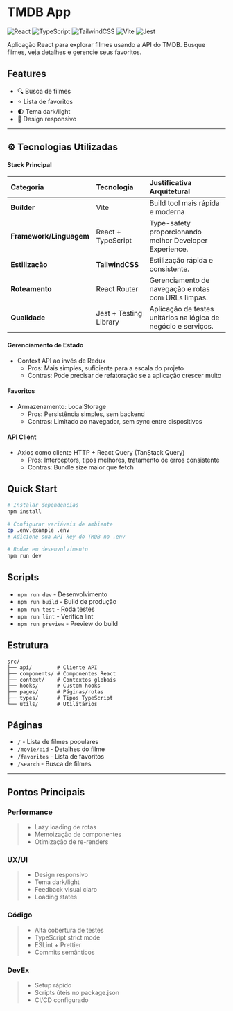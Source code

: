 # TMDB App

![React](https://img.shields.io/badge/React-20232A?style=for-the-badge&logo=react&logoColor=61DAFB)
![TypeScript](https://img.shields.io/badge/TypeScript-007ACC?style=for-the-badge&logo=typescript&logoColor=white)
![TailwindCSS](https://img.shields.io/badge/Tailwind_CSS-38B2AC?style=for-the-badge&logo=tailwind-css&logoColor=white)
![Vite](https://img.shields.io/badge/Vite-B73BFE?style=for-the-badge&logo=vite&logoColor=FFD62E)
![Jest](https://img.shields.io/badge/Jest-C21325?style=for-the-badge&logo=jest&logoColor=white)

Aplicação React para explorar filmes usando a API do TMDB. Busque filmes, veja detalhes e gerencie seus favoritos.

## Features

- 🔍 Busca de filmes
- ⭐ Lista de favoritos
- 🌓 Tema dark/light
- 📱 Design responsivo

---

## ⚙️ Tecnologias Utilizadas

#### Stack Principal

| Categoria | Tecnologia | Justificativa Arquitetural |
| :--- | :--- | :--- |
| **Builder** | Vite | Build tool mais rápida e moderna |
| **Framework/Linguagem** | React + TypeScript | Type-safety proporcionando melhor Developer Experience. |
| **Estilização** | **TailwindCSS** | Estilização rápida e consistente. |
| **Roteamento** | React Router | Gerenciamento de navegação e rotas com URLs limpas. |
| **Qualidade** | Jest + Testing Library | Aplicação de testes unitários na lógica de negócio e serviços. |

#### Gerenciamento de Estado
- Context API ao invés de Redux
  - Pros: Mais simples, suficiente para a escala do projeto
  - Contras: Pode precisar de refatoração se a aplicação crescer muito

#### Favoritos
- Armazenamento: LocalStorage
  - Pros: Persistência simples, sem backend
  - Contras: Limitado ao navegador, sem sync entre dispositivos

#### API Client
- Axios como cliente HTTP + React Query (TanStack Query)
  - Pros: Interceptors, tipos melhores, tratamento de erros consistente
  - Contras: Bundle size maior que fetch

## Quick Start

```bash
# Instalar dependências
npm install

# Configurar variáveis de ambiente
cp .env.example .env
# Adicione sua API key do TMDB no .env

# Rodar em desenvolvimento
npm run dev
```

## Scripts

- `npm run dev` - Desenvolvimento
- `npm run build` - Build de produção
- `npm run test` - Roda testes
- `npm run lint` - Verifica lint
- `npm run preview` - Preview do build

## Estrutura

```
src/
├── api/        # Cliente API
├── components/ # Componentes React
├── context/    # Contextos globais
├── hooks/      # Custom hooks
├── pages/      # Páginas/rotas
├── types/      # Tipos TypeScript
└── utils/      # Utilitários
```

## Páginas

- `/` - Lista de filmes populares
- `/movie/:id` - Detalhes do filme
- `/favorites` - Lista de favoritos
- `/search` - Busca de filmes

---

## Pontos Principais

### Performance
> - Lazy loading de rotas
> - Memoização de componentes
> - Otimização de re-renders

### UX/UI
> - Design responsivo
> - Tema dark/light
> - Feedback visual claro
> - Loading states

### Código
> - Alta cobertura de testes
> - TypeScript strict mode
> - ESLint + Prettier
> - Commits semânticos

### DevEx
> - Setup rápido
> - Scripts úteis no package.json
> - CI/CD configurado


